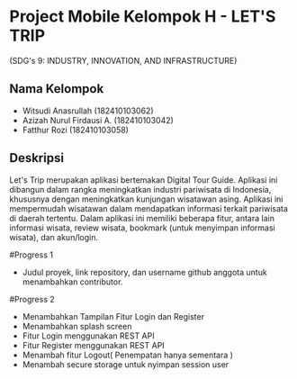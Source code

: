 # Project Mobile Kelompok H - LET'S TRIP <br>
(SDG's 9: INDUSTRY, INNOVATION, AND INFRASTRUCTURE)



## Nama Kelompok
- Witsudi Anasrullah (182410103062)
- Azizah Nurul Firdausi A. (182410103042)
- Fatthur Rozi (182410103058)


## Deskripsi
Let's Trip merupakan aplikasi bertemakan Digital Tour Guide. Aplikasi ini dibangun dalam rangka meningkatkan industri pariwisata di Indonesia, khususnya dengan meningkatkan kunjungan wisatawan asing. Aplikasi ini mempermudah wisatawan dalam mendapatkan informasi terkait pariwisata di daerah tertentu.
Dalam aplikasi ini memiliki beberapa fitur, antara lain informasi wisata, review wisata, bookmark (untuk menyimpan informasi wisata), dan akun/login.

#Progress 1
- Judul proyek, link repository, dan username github anggota untuk menambahkan contributor.

#Progress 2
- Menambahkan Tampilan Fitur Login dan Register
- Menambahkan splash screen
- Fitur Login menggunakan REST API
- Fitur Register menggunakan REST API
- Menambah fitur Logout( Penempatan hanya sementara ) 
- Menambah secure storage untuk nyimpan session user
